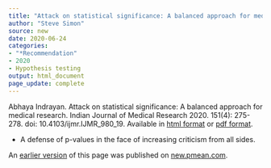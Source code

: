 ```yaml
---
title: "Attack on statistical significance: A balanced approach for medical research"
author: "Steve Simon"
source: new
date: 2020-06-24
categories:
- "*Recommendation"
- 2020
- Hypothesis testing
output: html_document
page_update: complete
---
```


Abhaya Indrayan. Attack on statistical significance: A balanced approach for medical research. Indian Journal of Medical Research 2020. 151(4): 275-278. doi: 10.4103/ijmr.IJMR_980_19. Available in [html format](http://www.ijmr.org.in/article.asp?issn=0971-5916;year=2020;volume=151;issue=4;spage=275;epage=278;aulast=Indrayan;t=6) or [pdf format](http://www.ijmr.org.in/temp/IndianJMedRes1514275-8014585_221545.pdf).

<!---More--->

+ A defense of p-values in the face of increasing criticism from all sides.

An [earlier version][sim2] of this page was published on [new.pmean.com][sim1].

[sim1]: http://new.pmean.com
[sim2]: http://new.pmean.com/attack-on-statistical-significance/
